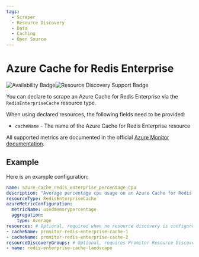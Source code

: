 ```yaml
---
tags:
  - Scraper
  - Resource Discovery
  - Data
  - Caching
  - Open Source
---
```


# Azure Cache for Redis Enterprise

![Availability Badge](https://img.shields.io/badge/Available%20Starting-v2.6-green.svg)![Resource Discovery Support Badge](https://img.shields.io/badge/Support%20for%20Resource%20Discovery-Yes-green.svg)

You can declare to scrape an Azure Cache for Redis Enterprise via the `RedisEnterpriseCache` resource
type.

When using declared resources, the following fields need to be provided:

- `cacheName` - The name of the Azure Cache for Redis Enterprise resource

All supported metrics are documented in the official [Azure Monitor documentation](https://docs.microsoft.com/en-us/azure/azure-monitor/essentials/metrics-supported#microsoftcacheredisenterprise).

## Example

Here is an example configuration:

```yaml
name: azure_cache_redis_enterprise_percentage_cpu
description: "Average percentage cpu usage on an Azure Cache for Redis Enterprise"
resourceType: RedisEnterpriseCache
azureMetricConfiguration:
  metricName: usedmemorypercentage
  aggregation:
    type: Average
resources: # Optional, required when no resource discovery is configured
- cacheName: promitor-redis-enterprise-cache-1
- cacheName: promitor-redis-enterprise-cache-2
resourceDiscoveryGroups: # Optional, requires Promitor Resource Discovery agent (https://promitor.io/concepts/how-it-works#using-resource-discovery)
- name: redis-enterprise-cache-landscape
```
